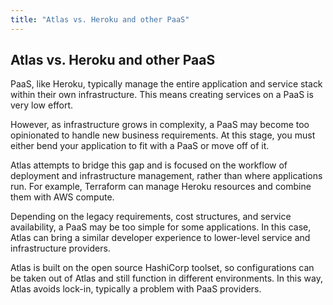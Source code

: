 ```yaml
---
title: "Atlas vs. Heroku and other PaaS"
---
```


## Atlas vs. Heroku and other PaaS

PaaS, like Heroku, typically manage the entire application and
service stack within their own infrastructure. This means
creating services on a PaaS is very low effort.

However, as infrastructure grows in complexity, a PaaS may
become too opinionated to handle new business requirements. At this
stage, you must either bend your application to fit with a PaaS or
move off of it.

Atlas attempts to bridge this gap and is focused on the workflow of
deployment and infrastructure management, rather than where applications
run. For example, Terraform can manage Heroku resources and combine them
with AWS compute.

Depending on the legacy requirements, cost structures, and service availability,
a PaaS may be too simple for some applications. In this case, Atlas
can bring a similar developer experience to lower-level service
and infrastructure providers.

Atlas is built on the open source HashiCorp toolset, so configurations
can be taken out of Atlas and still function in different environments. In
this way, Atlas avoids lock-in, typically a problem with PaaS providers.
